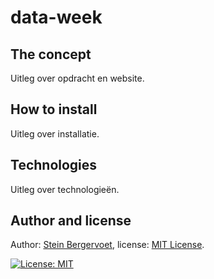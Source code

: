 # data-week

## The concept

Uitleg over opdracht en website.

## How to install

Uitleg over installatie.

## Technologies

Uitleg over technologieën.

## Author and license

Author: [Stein Bergervoet](https://github.com/Steinberg99/), license: [MIT License](https://github.com/Steinberg99/functional-programming/blob/main/LICENSE).

[![License: MIT](https://img.shields.io/badge/License-MIT-yellow.svg)](https://opensource.org/licenses/MIT)
